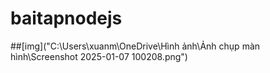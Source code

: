 # baitapnodejs
##[img]("C:\Users\xuanm\OneDrive\Hình ảnh\Ảnh chụp màn hình\Screenshot 2025-01-07 100208.png")
